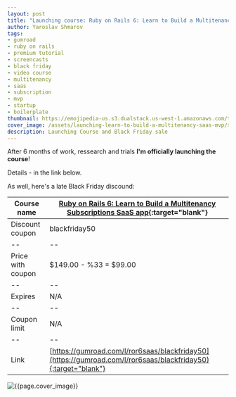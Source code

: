 ```yaml
---
layout: post
title: "Launching course: Ruby on Rails 6: Learn to Build a Multitenancy Subscriptions SaaS app"
author: Yaroslav Shmarov
tags: 
- gumroad
- ruby on rails
- premium tutorial
- screencasts
- black friday
- video course
- multitenancy
- saas
- subscription
- mvp
- startup
- boilerplate
thumbnail: https://emojipedia-us.s3.dualstack.us-west-1.amazonaws.com/thumbs/320/facebook/158/fire_1f525.png
cover_image: /assets/launching-learn-to-build-a-multitenancy-saas-mvp/saas-book-cover.png
description: Launching Course and Black Friday sale
---
```


After 6 months of work, ressearch and trials **I'm officially launching the course**!

Details - in the link below.

As well, here's a late Black Friday discound:

| Course name  | [Ruby on Rails 6: Learn to Build a Multitenancy Subscriptions SaaS app](https://gumroad.com/l/ror6saas/blackfriday50){:target="blank"}  |
|--|--|
| Discount coupon  | blackfriday50  |
|--|--|
| Price with coupon  | $149.00 - %33 = $99.00 |
|--|--|
| Expires  |  N/A  |
|--|--|
| Coupon limit |  N/A  |
|--|--|
| Link  | [https://gumroad.com/l/ror6saas/blackfriday50](https://gumroad.com/l/ror6saas/blackfriday50){:target="blank"}  |

![{{page.cover_image}}]({{page.cover_image}})
